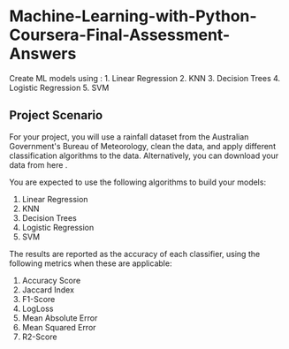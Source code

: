 # Machine-Learning-with-Python-Coursera-Final-Assessment-Answers
Create ML models using :  1.  Linear Regression 2.  KNN 3.  Decision Trees 4.  Logistic Regression 5.  SVM

## Project Scenario

For your project, you will use a rainfall dataset from the Australian Government's Bureau of Meteorology, clean the data, and apply different classification algorithms to the data. Alternatively, you can download your data from 
here
. 

You are expected to use the following algorithms to build your models:

1.  Linear Regression
2.  KNN
3.  Decision Trees
4.  Logistic Regression
5.  SVM


The results are reported as the accuracy of each classifier, using the following metrics when these are applicable:

1. Accuracy Score
2. Jaccard Index
3. F1-Score
4. LogLoss
5. Mean Absolute Error
6. Mean Squared Error
7. R2-Score

